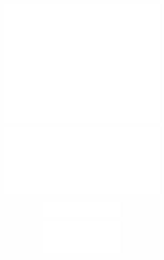 <p align="center">
  <img src="/github-metrics.svg" alt="Metrics" style="display:inline-block;">
  <img src="/metrics.plugin.isocalendar.svg" alt="Calendar" style="display:inline-block;">
</p>

<p align="center">
  <img src="/metrics.plugin.languages.recent.svg" alt="Language" width="50%">
  <img src="/metrics.plugin.achievements.compact.svg" alt="Achievements" width="50%">
</p>



